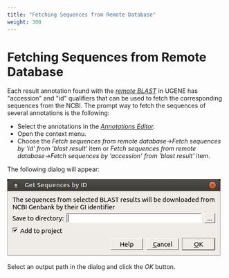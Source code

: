 ```yaml
---
title: "Fetching Sequences from Remote Database"
weight: 300
---
```



# Fetching Sequences from Remote Database

Each result annotation found with the _[remote BLAST](remote-blast.md)_ in UGENE has "accession" and "id" qualifiers that can be used to fetch the corresponding sequences from the NCBI. The prompt way to fetch the sequences of several annotations is the following:

*   Select the annotations in the _[Annotations Editor](annotations-editor.md)._
*   Open the context menu.
*   Choose the _Fetch sequences from remote database->Fetch sequences by 'id' from 'blast result'_ item or _Fetch sequences from remote database->Fetch sequences by 'accession' from 'blast result'_ item.

The following dialog will appear:


![](/images/65930717/65930718.png)

Select an output path in the dialog and click the _OK_ button.
